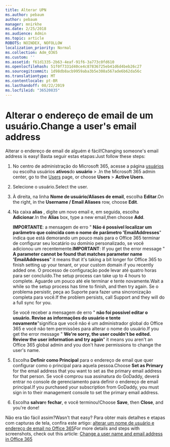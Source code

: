 ```yaml
---
title: Alterar UPN
ms.author: pebaum
author: pebaum
manager: mnirkhe
ms.date: 2/25/2018
ms.audience: Admin
ms.topic: article
ROBOTS: NOINDEX, NOFOLLOW
localization_priority: Normal
ms.collection: Adm_O365
ms.custom: ''
ms.assetid: f61d1335-2b63-4eaf-91f6-3a773c0fd610
ms.openlocfilehash: 51f0f7331d40ce4c87836725eb41d6d4beb26c27
ms.sourcegitcommit: 1d98db8acb9959aba3b5e308a567ade6b62da56c
ms.translationtype: MT
ms.contentlocale: pt-BR
ms.lasthandoff: 08/22/2019
ms.locfileid: "36520835"
---
```

# <a name="change-a-users-email-address"></a><span data-ttu-id="cd8d8-102">Alterar o endereço de email de um usuário.</span><span class="sxs-lookup"><span data-stu-id="cd8d8-102">Change a user's email address</span></span>

<span data-ttu-id="cd8d8-103">Alterar o endereço de email de alguém é fácil!</span><span class="sxs-lookup"><span data-stu-id="cd8d8-103">Changing someone's email address is easy!</span></span> <span data-ttu-id="cd8d8-104">Basta seguir estas etapas:</span><span class="sxs-lookup"><span data-stu-id="cd8d8-104">Just follow these steps:</span></span>
  
1. <span data-ttu-id="cd8d8-105">No centro de administração do Microsoft 365, acesse a página [usuários](https://go.microsoft.com/fwlink/p/?linkid=834822) ou escolha usuários **ativos**do **usuário** \> .</span><span class="sxs-lookup"><span data-stu-id="cd8d8-105">In the Microsoft 365 admin center, go to the [Users](https://go.microsoft.com/fwlink/p/?linkid=834822) page, or choose **Users** \> **Active Users**.</span></span>
    
2. <span data-ttu-id="cd8d8-106">Selecione o usuário.</span><span class="sxs-lookup"><span data-stu-id="cd8d8-106">Select the user.</span></span>
    
3. <span data-ttu-id="cd8d8-107">À direita, na linha **Nome de usuário/Aliases de email**, escolha **Editar**.</span><span class="sxs-lookup"><span data-stu-id="cd8d8-107">On the right, in the **Username / Email Aliases** row, choose **Edit**.</span></span>
    
4. <span data-ttu-id="cd8d8-108">Na caixa **alias** , digite um novo email e, em seguida, escolha **Adicionar**.</span><span class="sxs-lookup"><span data-stu-id="cd8d8-108">In the **Alias** box, type a new email,then choose **Add**.</span></span>
    
    <span data-ttu-id="cd8d8-109">**IMPORTANTE**: a mensagem de erro " **Não é possível localizar um parâmetro que coincida com o nome de parâmetro 'EmailAddresses**" indica que está demorando um pouco mais para o Office 365 terminar de configurar seu locatário ou domínio personalizado, se você adicionou um recentemente.</span><span class="sxs-lookup"><span data-stu-id="cd8d8-109">**IMPORTANT**: If you get the error message " **A parameter cannot be found that matches parameter name 'EmailAddresses**" it means that it's taking a bit longer for Office 365 to finish setting up your tenant, or your custom domain if you recently added one.</span></span> <span data-ttu-id="cd8d8-110">O processo de configuração pode levar até quatro horas para ser concluído.</span><span class="sxs-lookup"><span data-stu-id="cd8d8-110">The setup process can take up to 4 hours to complete.</span></span> <span data-ttu-id="cd8d8-111">Aguarde um pouco até ele terminar e tente novamente.</span><span class="sxs-lookup"><span data-stu-id="cd8d8-111">Wait a while so the setup process has time to finish, and then try again.</span></span> <span data-ttu-id="cd8d8-112">Se o problema persistir, peça ao Suporte para fazer uma sincronização completa para você.</span><span class="sxs-lookup"><span data-stu-id="cd8d8-112">If the problem persists, call Support and they will do a full sync for you.</span></span>
    
    <span data-ttu-id="cd8d8-113">Se você receber a mensagem de erro " **não foi possível editar o usuário. Revise as informações do usuário e tente novamente**"significa que você não é um administrador global do Office 365 e você não tem permissões para alterar o nome do usuário.</span><span class="sxs-lookup"><span data-stu-id="cd8d8-113">If you get the error message " **We're sorry, the user couldn't be edited. Review the user information and try again**" it means you aren't an Office 365 global admin and you don't have permissions to change the user's name.</span></span>
    
5. <span data-ttu-id="cd8d8-114">Escolha **Definir como Principal** para o endereço de email que quer configurar como o principal para aquela pessoa.</span><span class="sxs-lookup"><span data-stu-id="cd8d8-114">Choose **Set as Primary** for the email address that you want to set as the primary email address for that person.</span></span> <span data-ttu-id="cd8d8-115">Se você comprou sua assinatura do GoDaddy, deverá entrar no console de gerenciamento para definir o endereço de email principal.</span><span class="sxs-lookup"><span data-stu-id="cd8d8-115">If you purchased your subscription from GoDaddy, you must sign in to their management console to set the primary email address.</span></span> 
    
6. <span data-ttu-id="cd8d8-116">Escolha **salvar**e **fechar**, e você terminou!</span><span class="sxs-lookup"><span data-stu-id="cd8d8-116">Choose **Save**, then **Close**, and you're done!</span></span>
    
<span data-ttu-id="cd8d8-117">Não era tão fácil assim?</span><span class="sxs-lookup"><span data-stu-id="cd8d8-117">Wasn't that easy?</span></span> <span data-ttu-id="cd8d8-118">Para obter mais detalhes e etapas com capturas de tela, confira este artigo: [alterar um nome de usuário e endereço de email no Office 365](https://support.office.com/article/Change-a-user-name-and-email-address-in-Office-365-fb5ac074-e203-4e1f-9843-b9d1a3e03297.aspx)</span><span class="sxs-lookup"><span data-stu-id="cd8d8-118">For more details and steps with screenshots, check out this article: [Change a user name and email address in Office 365](https://support.office.com/article/Change-a-user-name-and-email-address-in-Office-365-fb5ac074-e203-4e1f-9843-b9d1a3e03297.aspx)</span></span>
  

